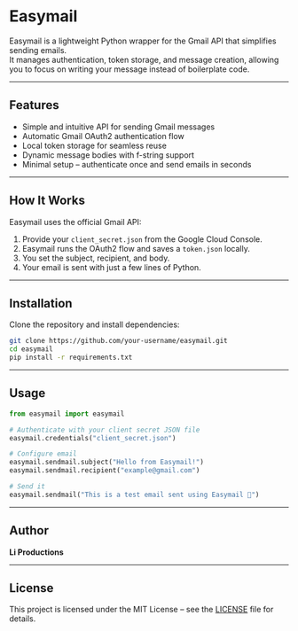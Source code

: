 # Easymail

Easymail is a lightweight Python wrapper for the Gmail API that simplifies sending emails.  
It manages authentication, token storage, and message creation, allowing you to focus on writing your message instead of boilerplate code.

---

## Features
- Simple and intuitive API for sending Gmail messages
- Automatic Gmail OAuth2 authentication flow
- Local token storage for seamless reuse
- Dynamic message bodies with f-string support
- Minimal setup – authenticate once and send emails in seconds

---

## How It Works
Easymail uses the official Gmail API:
1. Provide your `client_secret.json` from the Google Cloud Console.
2. Easymail runs the OAuth2 flow and saves a `token.json` locally.
3. You set the subject, recipient, and body.
4. Your email is sent with just a few lines of Python.

---

## Installation
Clone the repository and install dependencies:

```bash
git clone https://github.com/your-username/easymail.git
cd easymail
pip install -r requirements.txt
```

---

## Usage

```python
from easymail import easymail

# Authenticate with your client secret JSON file
easymail.credentials("client_secret.json")

# Configure email
easymail.sendmail.subject("Hello from Easymail!")
easymail.sendmail.recipient("example@gmail.com")

# Send it
easymail.sendmail("This is a test email sent using Easymail 🚀")
```

---

## Author
**Li Productions**

---

## License
This project is licensed under the MIT License – see the [LICENSE](LICENSE) file for details.


